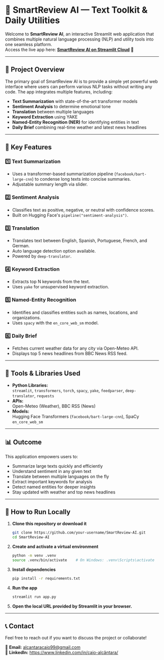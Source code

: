 # 🧰 SmartReview AI — Text Toolkit & Daily Utilities

Welcome to **SmartReview AI**, an interactive Streamlit web application that combines multiple natural language processing (NLP) and utility tools into one seamless platform.  
Access the live app here: **[SmartReview AI on Streamlit Cloud](https://smartreview-ai-nzklupvzh39sxufo7uckno.streamlit.app/)** 🚀

---

## 🚀 Project Overview

The primary goal of SmartReview AI is to provide a simple yet powerful web interface where users can perform various NLP tasks without writing any code. The app integrates multiple features, including:

- **Text Summarization** with state-of-the-art transformer models
- **Sentiment Analysis** to determine emotional tone
- **Translation** between multiple languages
- **Keyword Extraction** using YAKE
- **Named-Entity Recognition (NER)** for identifying entities in text
- **Daily Brief** combining real-time weather and latest news headlines

---

## 🧠 Key Features

### 1️⃣ Text Summarization
- Uses a transformer-based summarization pipeline (`facebook/bart-large-cnn`) to condense long texts into concise summaries.
- Adjustable summary length via slider.

### 2️⃣ Sentiment Analysis
- Classifies text as positive, negative, or neutral with confidence scores.
- Built on Hugging Face's `pipeline("sentiment-analysis")`.

### 3️⃣ Translation
- Translates text between English, Spanish, Portuguese, French, and German.
- Auto language detection option available.
- Powered by `deep-translator`.

### 4️⃣ Keyword Extraction
- Extracts top N keywords from the text.
- Uses `yake` for unsupervised keyword extraction.

### 5️⃣ Named-Entity Recognition
- Identifies and classifies entities such as names, locations, and organizations.
- Uses `spacy` with the `en_core_web_sm` model.

### 6️⃣ Daily Brief
- Fetches current weather data for any city via Open-Meteo API.
- Displays top 5 news headlines from BBC News RSS feed.

---

## 🧰 Tools & Libraries Used

- **Python Libraries:**  
  `streamlit`, `transformers`, `torch`, `spacy`, `yake`, `feedparser`, `deep-translator`, `requests`
- **APIs:**  
  Open-Meteo (Weather), BBC RSS (News)
- **Models:**  
  Hugging Face Transformers (`facebook/bart-large-cnn`), SpaCy `en_core_web_sm`

---

## 📊 Outcome

This application empowers users to:
- Summarize large texts quickly and efficiently
- Understand sentiment in any given text
- Translate between multiple languages on the fly
- Extract important keywords for analysis
- Detect named entities for deeper insights
- Stay updated with weather and top news headlines

---

## 🚀 How to Run Locally

1. **Clone this repository or download it**  
   ```bash
   git clone https://github.com/your-username/SmartReview-AI.git
   cd SmartReview-AI

2. **Create and activate a virtual environment**  
   ```bash
   python -m venv .venv
   source .venv/bin/activate    # On Windows: .venv\Scripts\activate

3. **Install dependencies**  
   ```bash
   pip install -r requirements.txt

4. **Run the app**  
   ```bash
   streamlit run app.py

5. **Open the local URL provided by Streamlit in your browser.**  
---

## 📞 Contact

Feel free to reach out if you want to discuss the project or collaborate!

📧 **Email:** [alcantaracaio99@gmail.com](mailto:alcantaracaio99@gmail.com)  
🔗 **LinkedIn:** https://www.linkedin.com/in/caio-alcântara/
